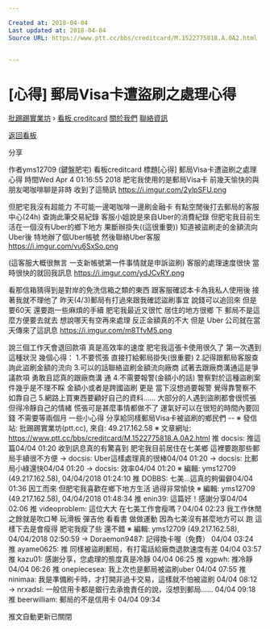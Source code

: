 ```yaml
---

Created at: 2018-04-04
Last updated at: 2018-04-04
Source URL: https://www.ptt.cc/bbs/creditcard/M.1522775818.A.0A2.html


---
```


# [心得] 郵局Visa卡遭盜刷之處理心得


[批踢踢實業坊](https://www.ptt.cc/) › [看板 creditcard](https://www.ptt.cc/bbs/creditcard/index.html) [關於我們](https://www.ptt.cc/about.html) [聯絡資訊](https://www.ptt.cc/contact.html)

[返回看板](https://www.ptt.cc/bbs/creditcard/index.html)

分享

作者yms12709 (鍵盤肥宅)
看板creditcard
標題\[心得\] 郵局Visa卡遭盜刷之處理心得
時間Wed Apr 4 01:16:55 2018
肥宅我使用的是郵局Visa卡 前幾天愉快的與朋友喝咖啡聊是非時 收到了這簡訊 <https://i.imgur.com/2ylpSFU.png>

但肥宅我沒有超能力 不可能一邊喝咖啡一邊刷金融卡 有點空閒後打去郵局的客服中心(24h) 查詢此筆交易紀錄 客服小姐說是來自Uber的消費紀錄 但肥宅我目前生活在一個沒有Uber的鄉下地方 果斷辦掛失((這很重要)) 知道被盜刷走的金額流向Uber後 特地辦了個Uber帳號 然後聯絡Uber客服 <https://i.imgur.com/vu6SxSo.png>

(這客服大概很無言 一支新帳號第一件事情就是申訴盜刷) 客服的處理速度很快 當時很快的就回我訊息 <https://i.imgur.com/ydJCvRY.png>

看那信箱猜得到是對岸的免洗信箱之類的東西 跟客服確認本卡為我私人使用後 接著我就不理他了 昨天(4/3)郵局有打過來跟我確認盜刷事宜 說錢可以追回來 但是要60天 還要跑一些麻煩的手續 肥宅我最近又很忙 居住的地方很鄉 下 郵局不是這麼方便要去就去 想說哪天有空再來處理 反正金額真的不大 但是 Uber 公司就在當天傳來了這訊息 <https://i.imgur.com/m8TfvM5.png>

說三個工作天會退回款項 真是高效率的速度 肥宅我這張卡使用很久了 第一次遇到這種狀況 幾個心得： 1.不要慌張 直接打給郵局掛失(很重要) 2.記得跟郵局客服查詢此盜刷金額的流向 3.可以的話聯絡盜刷金額流向廠商 試著去跟廠商溝通這是爭議款項 勇敢且認真的跟廠商溝 通 4.不需要報警(金額小的話) 警察對於這種盜刷案件幾乎是不理不睬 金額小或者是跨國盜刷 更是 當下沒想過要報警 覺得靠警察不如靠自己 5.網路上買東西要顧好自己的資料...... 大部分的人遇到盜刷都會很慌張 但得冷靜自己的情緒 慌張可是甚麼事情都做不了 運氣好可以在很短的時間內要回錢 不需要等兩個月 一些小心得 分享給同樣郵局Visa卡被盜刷的鄉民們 -- ※ 發信站: 批踢踢實業坊(ptt.cc), 來自: 49.217.162.58 ※ 文章網址: <https://www.ptt.cc/bbs/creditcard/M.1522775818.A.0A2.html>
推 docsis: 推這篇04/04 01:20
收到訊息真的有驚喜到 肥宅我目前居住在七美鄉 這裡要跑那些郵局手續很不方便
→ docsis: Uber這樣處理真的很棒04/04 01:20
→ docsis: 比郵局小綠還快04/04 01:20
→ docsis: 效率04/04 01:20
※ 編輯: yms12709 (49.217.162.58), 04/04/2018 01:24:10
推 DOBBS: 七美...這真的夠偏僻04/04 01:36
因工而來 但肥宅我喜歡在鄉下地方生活 過得非常愉快 ※ 編輯: yms12709 (49.217.162.58), 04/04/2018 01:48:34
推 enin39: 這篇好！感謝分享04/04 02:06
推 videoproblem: 這位大大 在七美工作會瘦嗎？04/04 02:23
我工作休閒之餘就是吹口琴 玩滑板 彈吉他 看看書 做做運動 因為七美沒有甚麼地方可以 跑 這樣下去是會瘦得 肥宅我瘦了些 還不錯 ※ 編輯: yms12709 (49.217.162.58), 04/04/2018 02:50:59
→ Doraemon9487: 記得換卡喔（免費） 04/04 03:24
推 ayame0625: 推 同樣被盜刷郵局，有打電話給廠商退款速度有差 04/04 03:57
推 kazu01: 感謝分享，您處理的態度真是冷靜 04/04 06:25
推 xgpwh: 推冷靜 04/04 06:26
推 onepiecesea: 我上次也是郵局被盜刷uber 04/04 07:55
推 ninimaa: 我是準備刷卡時，才打開非過卡交易，這樣就不怕被盜刷 04/04 08:12
→ nrxadsl: 一般信用卡都是銀行去承擔責任的說，沒想到郵局…… 04/04 09:18
推 beerwilliam: 郵局的不是信用卡 04/04 09:34

推文自動更新已關閉

